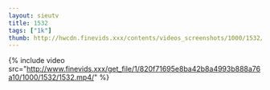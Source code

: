 ```yaml
--- 
layout: sieutv
title: 1532
tags: ["1k"]
thumb: http://hwcdn.finevids.xxx/contents/videos_screenshots/1000/1532/preview.mp4.jpg
---
```

{% include video src="http://www.finevids.xxx/get_file/1/820f71695e8ba42b8a4993b888a76a10/1000/1532/1532.mp4/" %} 
